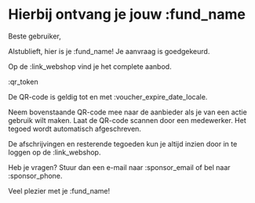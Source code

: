 # Hierbij ontvang je jouw :fund_name

Beste gebruiker,

Alstublieft, hier is je :fund_name! Je aanvraag is goedgekeurd.
&nbsp;  

Op de :link_webshop vind je het complete aanbod.
&nbsp;  

:qr_token
&nbsp;  

De QR-code is geldig tot en met :voucher_expire_date_locale.
&nbsp;  

Neem bovenstaande QR-code mee naar de aanbieder als je van een actie gebruik wilt maken.
Laat de QR-code scannen door een medewerker.
Het tegoed wordt automatisch afgeschreven.
&nbsp;  

De afschrijvingen en resterende tegoeden kun je altijd inzien door in te loggen op de :link_webshop.
&nbsp;

Heb je vragen? Stuur dan een e-mail naar :sponsor_email of bel naar :sponsor_phone.
&nbsp;

Veel plezier met je :fund_name!
